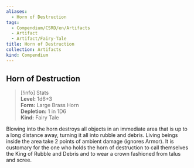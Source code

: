 ```yaml
---
aliases:
  - Horn of Destruction
tags:
  - Compendium/CSRD/en/Artifacts
  - Artifact
  - Artifact/Fairy-Tale
title: Horn of Destruction
collection: Artifacts
kind: Compendium
---
```

## Horn of Destruction  
>[!info] Stats  
> **Level:** 1d6+3  
> **Form:** Large Brass Horn  
> **Depletion:** 1 in 1D6  
> **Kind:** Fairy Tale
  
Blowing into the horn destroys all objects in an immediate area that is up to a long distance away, turning it all into rubble and debris. Living beings inside the area take 2 points of ambient damage (ignores Armor). It is customary for the one who holds the horn of destruction to call themselves the King of Rubble and Debris and to wear a crown fashioned from talus and scree.